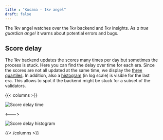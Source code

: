 ```yaml
---
title : "Kusama - 1kv angel"
draft: false
---
```


The 1kv angel watches over the 1kv backend and 1kv insights. As *a true guardian angel* it warns about potential errors and bugs.


## Score delay

The 1kv backend updates the scores many times per day but sometimes the process is stuck. Here you can find the delay over time for each era. Since the scores are not all updated at the same time, we display the [three quartiles](https://en.wikipedia.org/wiki/Quartile). In addition, also a [histogram](https://en.wikipedia.org/wiki/Histogram) (in log scale) is visible for the last era. This allows to spot if the backend might be stuck for a subset of the validators.

{{< columns >}}

![Score delay time](delay_score_backend.png)

<--->

![Score delay histogram](delay_score_backend_hist_era_$ANGEL_LATEST_ERA$.png)

{{< /columns >}}

#####